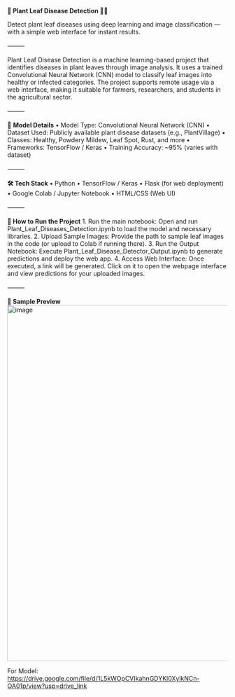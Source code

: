 **🌿 Plant Leaf Disease Detection 🍃🍂**

Detect plant leaf diseases using deep learning and image classification — with a simple web interface for instant results.

⸻

Plant Leaf Disease Detection is a machine learning-based project that identifies diseases in plant leaves through image analysis. It uses a trained Convolutional Neural Network (CNN) model to classify leaf images into healthy or infected categories. The project supports remote usage via a web interface, making it suitable for farmers, researchers, and students in the agricultural sector.

⸻

🧠 **Model Details**
	•	Model Type: Convolutional Neural Network (CNN)
	•	Dataset Used: Publicly available plant disease datasets (e.g., PlantVillage)
	•	Classes: Healthy, Powdery Mildew, Leaf Spot, Rust, and more
	•	Frameworks: TensorFlow / Keras
	•	Training Accuracy: ~95% (varies with dataset)

⸻

**🛠️ Tech Stack**
	•	Python
	•	TensorFlow / Keras
	•	Flask (for web deployment)
	•	Google Colab / Jupyter Notebook
	•	HTML/CSS (Web UI)

⸻

**🚀 How to Run the Project**
	1.	Run the main notebook:
Open and run Plant_Leaf_Diseases_Detection.ipynb to load the model and necessary libraries.
	2.	Upload Sample Images:
Provide the path to sample leaf images in the code (or upload to Colab if running there).
	3.	Run the Output Notebook:
Execute Plant_Leaf_Disease_Detector_Output.ipynb to generate predictions and deploy the web app.
	4.	Access Web Interface:
Once executed, a link will be generated. Click on it to open the webpage interface and view predictions for your uploaded images.

⸻

**📸 Sample Preview**
<img width="1430" height="813" alt="image" src="https://github.com/user-attachments/assets/bb93b937-5765-465b-9794-54bc4bbf7406" />

 For Model: https://drive.google.com/file/d/1L5kWOpCVIkahnGDYKl0XylkNCn-OA01p/view?usp=drive_link



